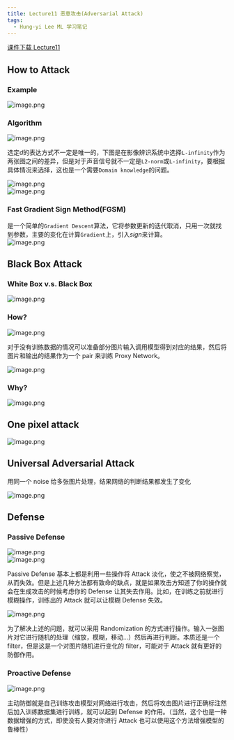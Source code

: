 ```yaml
---
title: Lecture11 恶意攻击(Adversarial Attack)
tags:
  - Hung-yi Lee ML 学习笔记
---
```


[课件下载 Lecture11](https://speech.ee.ntu.edu.tw/~hylee/ml/ml2021-course-data/attack_v3.pdf)

## How to Attack

### Example

![image.png](https://yeyi0003.oss-cn-hangzhou.aliyuncs.com/1720941735214-db081882-fcac-41f5-99e0-258c0d3d20bd.png)

### Algorithm

![image.png](https://yeyi0003.oss-cn-hangzhou.aliyuncs.com/1720942377334-27ccf032-2078-42b7-a56e-1b04bfd75475.png)

选定$d$的表达方式不一定是唯一的，下图是在影像辨识系统中选择`L-infinity`作为两张图之间的差异，但是对于声音信号就不一定是`L2-norm`或`L-infinity`，要根据具体情况来选择，这也是一个需要`Domain knowledge`的问题。

![image.png](https://yeyi0003.oss-cn-hangzhou.aliyuncs.com/1720939340355-8a78e899-cff0-4a71-9a8f-df48a216a62b.png)<br />![image.png](https://yeyi0003.oss-cn-hangzhou.aliyuncs.com/1720942826389-7547aec6-7401-4350-8555-d892c86e5a05.png)

### Fast Gradient Sign Method(FGSM)

是一个简单的`Gradient Descent`算法，它将参数更新的迭代取消，只用一次就找到参数，主要的变化在计算`Gradient`上，引入$sign$来计算。<br />![image.png](https://yeyi0003.oss-cn-hangzhou.aliyuncs.com/1720945014304-64881684-7286-4688-92b7-a5ee62658e9d.png)

## Black Box Attack

### White Box v.s. Black Box

![image.png](https://yeyi0003.oss-cn-hangzhou.aliyuncs.com/1720947889607-9a56276b-1c14-40db-8951-bd647cbca348.png)

### How?

![image.png](https://yeyi0003.oss-cn-hangzhou.aliyuncs.com/1720948096016-737f18df-cde0-49dd-9af4-4ee971296dbc.png)

对于没有训练数据的情况可以准备部分图片输入调用模型得到对应的结果，然后将图片和输出的结果作为一个 pair 来训练 Proxy Network。

![image.png](https://yeyi0003.oss-cn-hangzhou.aliyuncs.com/1720948233803-d9e49036-69a0-49c4-80b9-6d438b7554d4.png)

### Why?

![image.png](https://yeyi0003.oss-cn-hangzhou.aliyuncs.com/1720948483596-9c5f464a-bdcd-49f2-8699-7c41cce14b10.png)

## One pixel attack

![image.png](https://yeyi0003.oss-cn-hangzhou.aliyuncs.com/1720948997516-7728f2a8-8fb0-448a-bfa1-42b94cdaf117.png)

## Universal Adversarial Attack

用同一个 noise 给多张图片处理，结果网络的判断结果都发生了变化

![image.png](https://yeyi0003.oss-cn-hangzhou.aliyuncs.com/1720949085578-9d2691b6-5945-42bf-8c9a-7a8fd68dd5df.png)

## Defense

### Passive Defense

![image.png](https://yeyi0003.oss-cn-hangzhou.aliyuncs.com/1720949479797-978440f3-ed9d-49a4-8486-a794b8954d79.png)<br />![image.png](https://yeyi0003.oss-cn-hangzhou.aliyuncs.com/1720949687999-f32873ba-b719-4130-b311-826fa66a370e.png)

Passive Defense 基本上都是利用一些操作将 Attack 淡化，使之不被网络察觉，从而失效。但是上述几种方法都有致命的缺点，就是如果攻击方知道了你的操作就会在生成攻击的时候考虑你的 Defense 让其失去作用。比如，在训练之前就进行模糊操作，训练出的 Attack 就可以让模糊 Defense 失效。

![image.png](https://yeyi0003.oss-cn-hangzhou.aliyuncs.com/1720950051387-9f65256f-841e-4fda-991d-926048eef9b8.png)

为了解决上述的问题，就可以采用 Randomization 的方式进行操作。输入一张图片对它进行随机的处理（缩放，模糊，移动...）然后再进行判断。本质还是一个 filter，但是这是一个对图片随机进行变化的 filter，可能对于 Attack 就有更好的防御作用。

### Proactive Defense

![image.png](https://yeyi0003.oss-cn-hangzhou.aliyuncs.com/1720950313107-8b40a30d-32d8-4323-8c36-381533630e31.png)

主动防御就是自己训练攻击模型对网络进行攻击，然后将攻击图片进行正确标注然后加入训练数据集进行训练，就可以起到 Defense 的作用。（当然，这个也是一种数据增强的方式，即使没有人要对你进行 Attack 也可以使用这个方法增强模型的鲁棒性）
